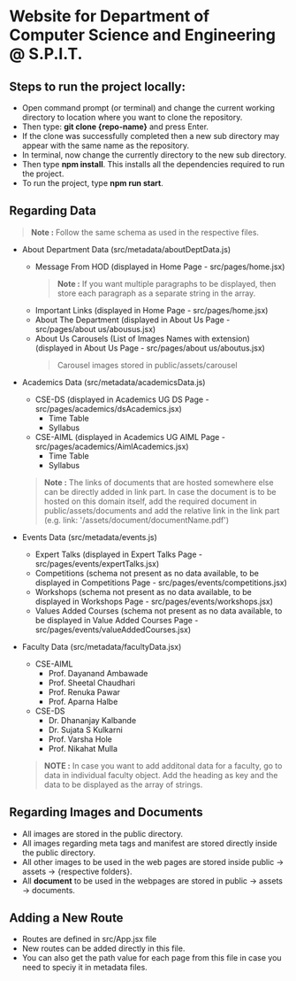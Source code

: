 # Website for Department of Computer Science and Engineering @ S.P.I.T.

## Steps to run the project locally:
- Open command prompt (or terminal) and change the current working directory to location where you want to clone the repository.
- Then type: **git clone {repo-name}** and press Enter.
- If the clone was successfully completed then a new sub directory may appear with the same name as the repository.
- In terminal, now change the currently directory to the new sub directory.
- Then type **npm install**. This installs all the dependencies required to run the project.
- To run the project, type **npm run start**.

## Regarding Data
> **Note :** Follow the same schema as used in the respective files. 
- About Department Data (src/metadata/aboutDeptData.js) 
  - Message From HOD (displayed in Home Page - src/pages/home.jsx)
    > **Note :** If you want multiple paragraphs to be displayed, then store each paragraph as a separate string in the array.
  - Important Links (displayed in Home Page - src/pages/home.jsx)
  - About The Department (displayed in About Us Page - src/pages/about us/abousus.jsx)
  - About Us Carousels (List of Images Names with extension) (displayed in About Us Page - src/pages/about us/aboutus.jsx) 
    > Carousel images stored in public/assets/carousel

- Academics Data (src/metadata/academicsData.js)
  - CSE-DS (displayed in Academics UG DS Page - src/pages/academics/dsAcademics.jsx)
    - Time Table
    - Syllabus
  - CSE-AIML (displayed in Academics UG AIML Page - src/pages/academics/AimlAcademics.jsx)
    - Time Table
    - Syllabus
  > **Note :** The links of documents that are hosted somewhere else can be directly added in link part. In case the document is to be hosted on this domain itself, add the required document in public/assets/documents and add the relative link in the link part (e.g. link: '/assets/document/documentName.pdf')

- Events Data (src/metadata/events.js)
  - Expert Talks (displayed in Expert Talks Page - src/pages/events/expertTalks.jsx)
  - Competitions (schema not present as no data available, to be displayed in Competitions Page - src/pages/events/competitions.jsx)
  - Workshops (schema not present as no data available, to be displayed in Workshops Page - src/pages/events/workshops.jsx)
  - Values Added Courses (schema not present as no data available, to be displayed in Value Added Courses Page - src/pages/events/valueAddedCourses.jsx)

- Faculty Data (src/metadata/facultyData.jsx)
  - CSE-AIML
    - Prof. Dayanand Ambawade
    - Prof. Sheetal Chaudhari
    - Prof. Renuka Pawar
    - Prof. Aparna Halbe
  - CSE-DS
    - Dr. Dhananjay Kalbande
    - Dr. Sujata S Kulkarni
    - Prof. Varsha Hole
    - Prof. Nikahat Mulla
  > **NOTE :** In case you want to add additonal data for a faculty, go to data in individual faculty object. Add the heading as key and the data to be displayed as the array of strings. 

## Regarding Images and Documents
- All images are stored in the public directory.
- All images regarding meta tags and manifest are stored directly inside the public directory.
- All other images to be used in the web pages are stored inside public &#8594; assets &#8594; {respective folders}.
- All **document** to be used in the webpages are stored in public &#8594; assets &#8594; documents.

## Adding a New Route
 - Routes are defined in src/App.jsx file
 - New routes can be added directly in this file.
 - You can also get the path value for each page from this file in case you need to speciy it in metadata files.

